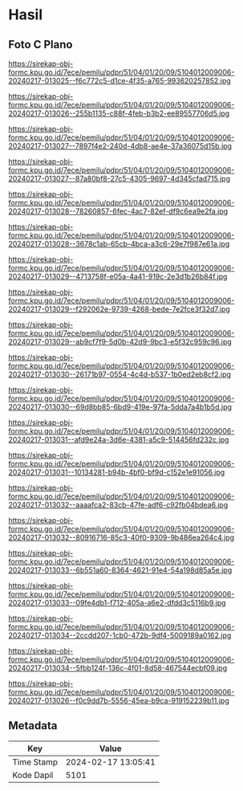 # Hasil

## Foto C Plano

https://sirekap-obj-formc.kpu.go.id/7ece/pemilu/pdpr/51/04/01/20/09/5104012009006-20240217-013025--f6c772c5-d1ce-4f35-a765-993620257852.jpg

https://sirekap-obj-formc.kpu.go.id/7ece/pemilu/pdpr/51/04/01/20/09/5104012009006-20240217-013026--255b1135-c88f-4feb-b3b2-ee89557706d5.jpg

https://sirekap-obj-formc.kpu.go.id/7ece/pemilu/pdpr/51/04/01/20/09/5104012009006-20240217-013027--7897f4e2-240d-4db8-ae4e-37a36075d15b.jpg

https://sirekap-obj-formc.kpu.go.id/7ece/pemilu/pdpr/51/04/01/20/09/5104012009006-20240217-013027--87a80bf8-27c5-4305-9697-4d345cfad715.jpg

https://sirekap-obj-formc.kpu.go.id/7ece/pemilu/pdpr/51/04/01/20/09/5104012009006-20240217-013028--78260857-6fec-4ac7-82ef-df9c6ea9e2fa.jpg

https://sirekap-obj-formc.kpu.go.id/7ece/pemilu/pdpr/51/04/01/20/09/5104012009006-20240217-013028--3678c1ab-65cb-4bca-a3c6-29e7f987e61a.jpg

https://sirekap-obj-formc.kpu.go.id/7ece/pemilu/pdpr/51/04/01/20/09/5104012009006-20240217-013029--4713758f-e05a-4a41-919c-2e3d1b26b84f.jpg

https://sirekap-obj-formc.kpu.go.id/7ece/pemilu/pdpr/51/04/01/20/09/5104012009006-20240217-013029--f292062e-9739-4268-bede-7e2fce3f32d7.jpg

https://sirekap-obj-formc.kpu.go.id/7ece/pemilu/pdpr/51/04/01/20/09/5104012009006-20240217-013029--ab9cf7f9-5d0b-42d9-9bc3-e5f32c959c96.jpg

https://sirekap-obj-formc.kpu.go.id/7ece/pemilu/pdpr/51/04/01/20/09/5104012009006-20240217-013030--26171b97-0554-4c4d-b537-1b0ed2eb8cf2.jpg

https://sirekap-obj-formc.kpu.go.id/7ece/pemilu/pdpr/51/04/01/20/09/5104012009006-20240217-013030--69d8bb85-6bd9-419e-97fa-5dda7a4b1b5d.jpg

https://sirekap-obj-formc.kpu.go.id/7ece/pemilu/pdpr/51/04/01/20/09/5104012009006-20240217-013031--afd9e24a-3d6e-4381-a5c9-514456fd232c.jpg

https://sirekap-obj-formc.kpu.go.id/7ece/pemilu/pdpr/51/04/01/20/09/5104012009006-20240217-013031--10134281-b94b-4bf0-bf9d-c152e1e91056.jpg

https://sirekap-obj-formc.kpu.go.id/7ece/pemilu/pdpr/51/04/01/20/09/5104012009006-20240217-013032--aaaafca2-83cb-47fe-adf6-c92fb04bdea6.jpg

https://sirekap-obj-formc.kpu.go.id/7ece/pemilu/pdpr/51/04/01/20/09/5104012009006-20240217-013032--80916716-85c3-40f0-9309-9b486ea264c4.jpg

https://sirekap-obj-formc.kpu.go.id/7ece/pemilu/pdpr/51/04/01/20/09/5104012009006-20240217-013033--6b551a60-8364-4621-91e4-54a198d85a5e.jpg

https://sirekap-obj-formc.kpu.go.id/7ece/pemilu/pdpr/51/04/01/20/09/5104012009006-20240217-013033--09fe4db1-f712-405a-a6e2-dfdd3c5116b9.jpg

https://sirekap-obj-formc.kpu.go.id/7ece/pemilu/pdpr/51/04/01/20/09/5104012009006-20240217-013034--2ccdd207-1cb0-472b-9df4-5009189a0162.jpg

https://sirekap-obj-formc.kpu.go.id/7ece/pemilu/pdpr/51/04/01/20/09/5104012009006-20240217-013034--5fbb124f-136c-4f01-8d58-467544ecbf09.jpg

https://sirekap-obj-formc.kpu.go.id/7ece/pemilu/pdpr/51/04/01/20/09/5104012009006-20240217-013026--f0c9dd7b-5556-45ea-b9ca-919152239b11.jpg


## Metadata

| Key        | Value               |
| ---------- | ------------------- |
| Time Stamp | 2024-02-17 13:05:41 |
| Kode Dapil | 5101                |




